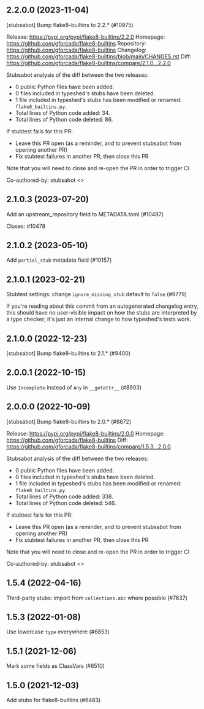 ## 2.2.0.0 (2023-11-04)

[stubsabot] Bump flake8-builtins to 2.2.* (#10975)

Release: https://pypi.org/pypi/flake8-builtins/2.2.0
Homepage: https://github.com/gforcada/flake8-builtins
Repository: https://github.com/gforcada/flake8-builtins
Changelog: https://github.com/gforcada/flake8-builtins/blob/main/CHANGES.rst
Diff: https://github.com/gforcada/flake8-builtins/compare/2.1.0...2.2.0

Stubsabot analysis of the diff between the two releases:
 - 0 public Python files have been added.
 - 0 files included in typeshed's stubs have been deleted.
 - 1 file included in typeshed's stubs has been modified or renamed: `flake8_builtins.py`.
 - Total lines of Python code added: 34.
 - Total lines of Python code deleted: 86.

If stubtest fails for this PR:
- Leave this PR open (as a reminder, and to prevent stubsabot from opening another PR)
- Fix stubtest failures in another PR, then close this PR

Note that you will need to close and re-open the PR in order to trigger CI

Co-authored-by: stubsabot <>

## 2.1.0.3 (2023-07-20)

Add an upstream_repository field to METADATA.toml (#10487)

Closes: #10478

## 2.1.0.2 (2023-05-10)

Add `partial_stub` metadata field (#10157)

## 2.1.0.1 (2023-02-21)

Stubtest settings: change `ignore_missing_stub` default to `false` (#9779)

If you're reading about this commit from an autogenerated changelog entry, this should have no user-visible impact on how the stubs are interpreted by a type checker; it's just an internal change to how typeshed's tests work.

## 2.1.0.0 (2022-12-23)

[stubsabot] Bump flake8-builtins to 2.1.* (#9400)

## 2.0.0.1 (2022-10-15)

Use `Incomplete` instead of `Any` in `__getattr__` (#8903)

## 2.0.0.0 (2022-10-09)

[stubsabot] Bump flake8-builtins to 2.0.* (#8872)

Release: https://pypi.org/pypi/flake8-builtins/2.0.0
Homepage: https://github.com/gforcada/flake8-builtins
Diff: https://github.com/gforcada/flake8-builtins/compare/1.5.3...2.0.0

Stubsabot analysis of the diff between the two releases:
 - 0 public Python files have been added.
 - 0 files included in typeshed's stubs have been deleted.
 - 1 file included in typeshed's stubs has been modified or renamed: `flake8_builtins.py`.
 - Total lines of Python code added: 338.
 - Total lines of Python code deleted: 546.

If stubtest fails for this PR:
- Leave this PR open (as a reminder, and to prevent stubsabot from opening another PR)
- Fix stubtest failures in another PR, then close this PR

Note that you will need to close and re-open the PR in order to trigger CI

Co-authored-by: stubsabot <>

## 1.5.4 (2022-04-16)

Third-party stubs: import from `collections.abc` where possible (#7637)

## 1.5.3 (2022-01-08)

Use lowercase `type` everywhere (#6853)

## 1.5.1 (2021-12-06)

Mark some fields as ClassVars (#6510)

## 1.5.0 (2021-12-03)

Add stubs for flake8-builtins (#6483)

